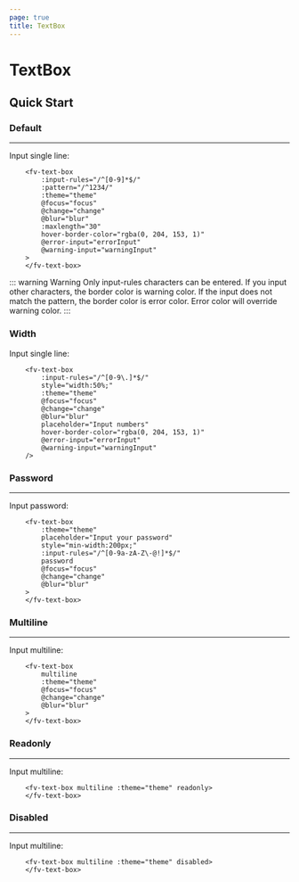 ```yaml
---
page: true
title: TextBox
--- 
```


<script lang="ts" setup>
import {  onMounted, onUnmounted, ref } from 'vue'; 
import { useTheme } from '../common/index.js'; 

const {theme} = useTheme()

const value = ref<string>("")

const template = `MIT License

Copyright (c) 2022 Creator SN®

Permission is hereby granted, free of charge, to any person obtaining a copy
of this software and associated documentation files (the "Software"), to deal
in the Software without restriction, including without limitation the rights
to use, copy, modify, merge, publish, distribute, sublicense, and/or sell
copies of the Software, and to permit persons to whom the Software is
furnished to do so, subject to the following conditions:

The above copyright notice and this permission notice shall be included in all
copies or substantial portions of the Software.

THE SOFTWARE IS PROVIDED "AS IS", WITHOUT WARRANTY OF ANY KIND, EXPRESS OR
IMPLIED, INCLUDING BUT NOT LIMITED TO THE WARRANTIES OF MERCHANTABILITY, 
FITNESS FOR A PARTICULAR PURPOSE AND NONINFRINGEMENT. IN NO EVENT SHALL THE
AUTHORS OR COPYRIGHT HOLDERS BE LIABLE FOR ANY CLAIM, DAMAGES OR OTHER
LIABILITY, WHETHER IN AN ACTION OF CONTRACT, TORT OR OTHERWISE, ARISING FROM, 
OUT OF OR IN CONNECTION WITH THE SOFTWARE OR THE USE OR OTHER DEALINGS IN THE
SOFTWARE.`

let index = 0;
let stop = false;

const input = ref(null)

onMounted(()=>{
    const cb = ()=>{
        index = (index+1) % template.length;
        value.value = template.substring(0,index)
        if (stop===false)
            window.requestAnimationFrame(cb)
    }
    cb()
})

onUnmounted(()=>{
    stop = true;
})

function focus(evt:FocusEvent){
    console.log("focus",evt)
}

function change(val:string){
    console.log(val)
}

function blur(val:string){
    console.log("blur",val)
}

function errorInput(val:string){
    console.error("your error input",val);
}

function warningInput(val:string){
    console.warn("your warning input",val);
}


</script>

# TextBox

## Quick Start

### Default

---

<div>
Input single line:  <fv-text-box :input-rules="/^[0-9]*$/" :pattern="/^1234/" :theme="theme" @focus="focus" @change="change" @blur="blur" :maxlength="30" hover-border-color="rgba(0, 204, 153, 1)" @error-input="errorInput"
@warning-input="warningInput"/>
</div>

```vue-html{2-9}
    <fv-text-box 
        :input-rules="/^[0-9]*$/"
        :pattern="/^1234/"
        :theme="theme" 
        @focus="focus" 
        @change="change" 
        @blur="blur"
        :maxlength="30"
        hover-border-color="rgba(0, 204, 153, 1)"
        @error-input="errorInput"
        @warning-input="warningInput"
    >
    </fv-text-box>
```

::: warning Warning
Only input-rules characters can be entered. If you input other characters, the border color is warning color. If the input does not match the pattern, the border color is error color. Error color will override warning color.
:::

### Width

Input single line:  

<div>
<fv-text-box :input-rules="/^[0-9\.]*$/" min-width="100%" style="width:50%;" :theme="theme" @focus="focus" @change="change" @blur="blur" placeholder="Input numbers" hover-border-color="rgba(0, 204, 153, 1)" @error-input="errorInput"
@warning-input="warningInput"/>
</div>

```vue-html{3}
    <fv-text-box 
        :input-rules="/^[0-9\.]*$/" 
        style="width:50%;" 
        :theme="theme" 
        @focus="focus" 
        @change="change" 
        @blur="blur" 
        placeholder="Input numbers" 
        hover-border-color="rgba(0, 204, 153, 1)" 
        @error-input="errorInput"
        @warning-input="warningInput"
    />
```


### Password

---

<div>
Input password:  <fv-text-box :input-rules="/^[0-9a-zA-Z\-@!]*$/" style="min-width:200px;" placeholder="Input your password" :theme="theme" password @focus="focus" @change="change" @blur="blur"/>
</div>

```vue-html{3-6}
    <fv-text-box 
        :theme="theme" 
        placeholder="Input your password"
        style="min-width:200px;"
        :input-rules="/^[0-9a-zA-Z\-@!]*$/"
        password
        @focus="focus" 
        @change="change" 
        @blur="blur"
    >
    </fv-text-box>
```

### Multiline

---

<div>
Input multiline:   
<fv-text-box multiline :theme="theme" @focus="focus" @change="change" @blur="blur" />
</div>

```vue-html{2}
    <fv-text-box 
        multiline 
        :theme="theme" 
        @focus="focus" 
        @change="change" 
        @blur="blur"
    >
    </fv-text-box>
```

### Readonly

---

<div>
Input multiline:  <fv-text-box ref="input" readonly multiline :theme="theme" v-model="value" autofocus />
</div>

```vue-html
    <fv-text-box multiline :theme="theme" readonly>
    </fv-text-box>
```


 ### Disabled 

---

<div>
Input multiline:  <fv-text-box disabled multiline :theme="theme" v-model="value" @focus="focus"/>
</div>

```vue-html
    <fv-text-box multiline :theme="theme" disabled>
    </fv-text-box>
``` 

<!--@include: ./properties.md-->

<!--@include: ./emits.md-->